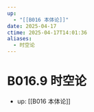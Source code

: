 ```yaml
---
up:
  - "[[B016 本体论]]"
date: 2025-04-17
ctime: 2025-04-17T14:01:36
aliases:
  - 时空论
---
```


# B016.9 时空论

- up: [[B016 本体论]]
